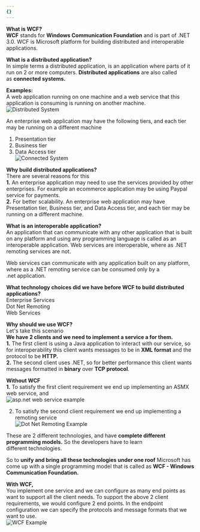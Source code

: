 ```yaml
---
{}
---
```

   
**What is WCF?**     
**WCF** stands for **Windows Communication Foundation** and is part of .NET 3.0. WCF is Microsoft platform for building distributed and interoperable applications.     
     
     
     
**What is a distributed application?**     
In simple terms a distributed application, is an application where parts of it run on 2 or more computers. **Distributed applications** are also called as **connected systems.**     
     
**Examples:**     
A web application running on one machine and a web service that this application is consuming is running on another machine.     
![Distributed System](https://1.bp.blogspot.com/-LkoamBJfsSQ/UofZ3J6jx1I/AAAAAAAAHck/oAxSs9dSCcA/s1600/Distributed+System.png)     
     
An enterprise web application may have the following tiers, and each tier may be running on a different machine     
1. Presentation tier     
2. Business tier     
3. Data Access tier     
![Connected System](https://2.bp.blogspot.com/-O0N8uAnU0fg/UofdGKhX6yI/AAAAAAAAHdQ/gRiiR5b2YDY/s1600/Connected+System.png)     
     
**Why build distributed applications?**     
There are several reasons for this     
**1.** An enterprise application may need to use the services provided by other enterprises. For example an ecommerce application may be using Paypal service for payments.     
**2.** For better scalability. An enterprise web application may have Presentation tier, Business tier, and Data Access tier, and each tier may be running on a different machine.     
     
**What is an interoperable application?**     
An application that can communicate with any other application that is built on any platform and using any programming language is called as an interoperable application. Web services are interoperable, where as .NET remoting services are not.     
     
Web services can communicate with any application built on any platform, where as a .NET remoting service can be consumed only by a .net application.     
     
**What technology choices did we have before WCF to build distributed applications?**     
Enterprise Services     
Dot Net Remoting     
Web Services     
     
**Why should we use WCF?**     
Let's take this scenario     
**We have 2 clients and we need to implement a service a for them.**      
**1.** The first client is using a Java application to interact with our service, so for interoperability this client wants messages to be in **XML format** and the protocol to be **HTTP.**     
**2.** The second client uses .NET, so for better performance this client wants messages formatted in **binary** over **TCP protocol**.     
     
**Without WCF**     
**1.** To satisfy the first client requirement we end up implementing an ASMX web service, and     
![asp.net web service example](https://2.bp.blogspot.com/-zldxQC3WJ70/UofdjIeTZ4I/AAAAAAAAHdY/F06xA5kLbMM/s1600/asp.net+web+service+example.png)     
     
2. To satisfy the second client requirement we end up implementing a remoting service     
![Dot Net Remoting Example](https://4.bp.blogspot.com/-vZhCr7hVfI4/Uofd8kuyigI/AAAAAAAAHdg/Nzc6OqaWEJ4/s1600/Dot+Net+Remoting+Example.png)     
     
These are 2 different technologies, and have **complete different programming models.** So the developers have to learn different technologies.      
     
So to **unify and bring all these technologies under one roof** Microsoft has come up with a single programming model that is called as **WCF - Windows Communication Foundation.**     
     
**With WCF,**     
You implement one service and we can configure as many end points as want to support all the client needs. To support the above 2 client requirements, we would configure 2 end points. In the endpoint configuration we can specify the protocols and message formats that we want to use.     
![WCF Example](https://4.bp.blogspot.com/-4j1EGHIUjAA/UofeSXiSIwI/AAAAAAAAHdo/zC5juwDP5IA/s1600/WCF+Example.png)